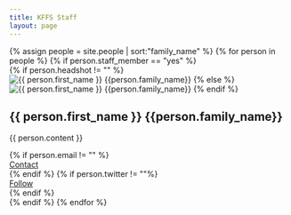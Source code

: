 ```yaml
---
title: KFFS Staff
layout: page
---
```


<div class="row">
{% assign people = site.people | sort:"family_name" %}
{% for person in people %}
{% if person.staff_member == "yes" %}
<div class="col-lg-4 col-md-6 mb-30px card-group">

<div class="card h-100">
<div class="maxthumb">
{% if person.headshot != "" %}
<img class="img-fluid" src="{{site.baseurl}}/{{person.headshot}}" alt="{{ person.first_name }} {{person.family_name}}">
{% else %}
<img class="img-fluid" src="{{site.baseurl}}/assets/images/blog-authors/unknown.png" alt="{{ person.first_name }} {{person.family_name}}">
{% endif %}
</div>

<div class="card-body">
<h2 class="card-title"><a class="text-dark">{{ person.first_name }} {{person.family_name}}</a></h2>
<p class="card-text">{{ person.content }}</p>    
</div>

<div class="card-footer">
<div class="wrapfooter">
<div class="row">
{% if person.email != "" %}
<div class="col-6">
<a href="mailto:{{person.email}}">
   Contact <i class="fa fa-envelope fa-1x"></i>
</a>
</div>
{% endif %}
{% if person.twitter != ""%}
<div class="col-6">
<a href="https://twitter.com/{{person.twitter | replace:'@',''}}">
   Follow <i class="fab fa-twitter fa-1x"></i>
</a>
</div>
{% endif %}
</div>
</div>
</div>

</div>
</div>
{% endif %}
{% endfor %}
</div>
